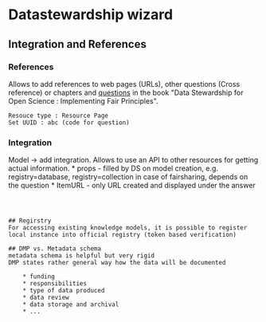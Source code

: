 # Datastewardship wizard

## Integration and References
### References
Allows to add references to web pages (URLs), other questions (Cross reference) or chapters and [questions](https://github.com/DSQResources) in the book "Data Stewardship for Open Science : Implementing Fair Principles".
```
Resouce type : Resource Page
Set UUID : abc (code for question)
```

### Integration
Model -> add integration. 
Allows to use an API to other resources for getting actual information.
    * props - filled by DS on model creation, e.g. registry=database, registry=collection in case of fairsharing, depends on the question
    * ItemURL - only URL created and displayed under the answer

```



## Regirstry
For accessing existing knowledge models, it is possible to register local instance into official registry (token based verification)

## DMP vs. Metadata schema
metadata schema is helpful but very rigid
DMP states rather general way how the data will be documented

    * funding
    * responsibilities
    * type of data produced
    * data review
    * data storage and archival
    * ...
